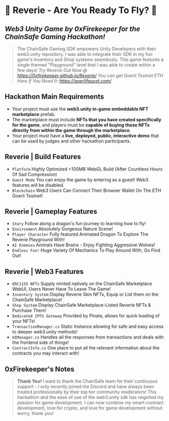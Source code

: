 # 🐉 Reverie - Are You Ready To Fly? 🐉
## _Web3 Unity Game by 0xFirekeeper for the ChainSafe Gaming Hackathon!_

> The ChainSafe Gaming SDK empowers Unity Developers with their web3.unity repository.
> I was able to integrate their SDK in my fun game's Inventory and Shop systems seamlessly.
> This game features a single themed "Playground" level that I was able to create within a few days!
>  *Try Reverie Out Now @ https://0xfirekeeper.github.io/Reverie/*
>  *You can get Goerli Testnet ETH Here If You Need It: https://goerlifaucet.com/*

## Hackathon Main Requirements
- Your project must use the **web3.unity in-game embeddable NFT marketplace** prefab.
- The marketplace must include **NFTs that you have created specifically for the game**, and players must be **capable of buying those NFTs directly from within the game through the marketplace**.
- Your project must have a **live, deployed, public, interactive demo** that can be used by judges and other hackathon participants.

## Reverie | Build Features
- `Platform` Highly Optimized <100MB WebGL Build (After Countless Hours Of Sad Compression)
- `Guest Mode` You can enjoy the game by entering as a guest! Web3 features will be disabled.
- `Blockchain` Web3 Users Can Connect Their Browser Wallet On The ETH Goerli Testnet!

## Reverie | Gameplay Features
- `Story` Follow along a dragon's fun journey to learning how to fly!
- `Environment` Absolutely Gorgeous Nature Scene!
- `Player Character` Fully featured Animated Dragon To Explore The Reverie Playground With!
- `AI Enemies` Animals Have Brains - Enjoy Fighting Aggressive Wolves!
- `Endless Fun!` Huge Variety Of Mechanics To Play Around With, Go Find Out!

## Reverie | Web3 Features
- `ERC1155 NFTs` Supply minted natively on the ChainSafe Marketplace WebUI, Users Never Have To Leave The Game!
- `Inventory System` Display Reverie Skin NFTs, Equip or List them on the ChainSafe Marketplace!
- `Shop System` Display ChainSafe Marketplace-Listed Reverie NFTs & Purchase Them!
- `Dedicated IPFS Gateway` Provided by Pinata, allows for quick loading of your NFTs!
- `TransactionManager.cs` Static Instance allowing for safe and easy access to deeper web3.unity methods!
- `UIManager.cs` Handles all the responses from transactions and deals with the frontend side of things!
- `ContractInfo.cs` One place to put all the relevant information about the contracts you may interact with!

## 0xFirekeeper's Notes

> **Thank You!**
> I want to thank the ChainSafe team for their continuous support - I only recently joined the Discord and have always been treated professionally by their top tier community moderators!
> This hackathon and the ease of use of the web3.unity sdk has reignited my passion for game development. 
> I can now combine my smart-contract development, love for crypto, and love for game development without worry, thank you!
